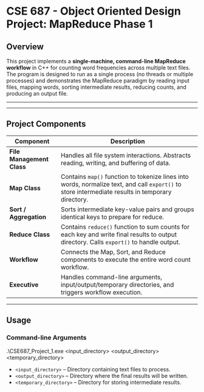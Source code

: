 # CSE 687 - Object Oriented Design Project: MapReduce Phase 1

## Overview
This project implements a **single-machine, command-line MapReduce workflow** in C++ for counting word frequencies across multiple text files. The program is designed to run as a single process (no threads or multiple processes) and demonstrates the MapReduce paradigm by reading input files, mapping words, sorting intermediate results, reducing counts, and producing an output file.

---

---

## Project Components

| Component | Description |
|-----------|-------------|
| **File Management Class** | Handles all file system interactions. Abstracts reading, writing, and buffering of data. |
| **Map Class** | Contains `map()` function to tokenize lines into words, normalize text, and call `export()` to store intermediate results in temporary directory. |
| **Sort / Aggregation** | Sorts intermediate key-value pairs and groups identical keys to prepare for reduce. |
| **Reduce Class** | Contains `reduce()` function to sum counts for each key and write final results to output directory. Calls `export()` to handle output. |
| **Workflow** | Connects the Map, Sort, and Reduce components to execute the entire word count workflow. |
| **Executive** | Handles command-line arguments, input/output/temporary directories, and triggers workflow execution. |

---

## Usage

### Command-line Arguments
.\CSE687_Project_1.exe <input_directory> <output_directory> <temporary_directory>

- `<input_directory>` – Directory containing text files to process.
- `<output_directory>` – Directory where the final results will be written.
- `<temporary_directory>` – Directory for storing intermediate results.
